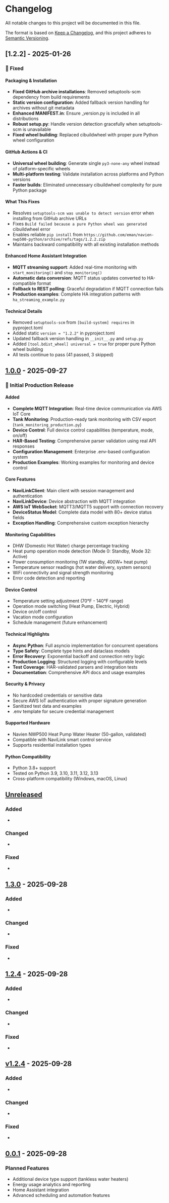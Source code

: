 # Changelog

All notable changes to this project will be documented in this file.

The format is based on [Keep a Changelog](https://keepachangelog.com/en/1.0.0/),
and this project adheres to [Semantic Versioning](https://semver.org/spec/v2.0.0.html).

## [1.2.2] - 2025-01-26

### 🔧 Fixed

#### Packaging & Installation
- **Fixed GitHub archive installations**: Removed setuptools-scm dependency from build requirements
- **Static version configuration**: Added fallback version handling for archives without git metadata  
- **Enhanced MANIFEST.in**: Ensure _version.py is included in all distributions
- **Robust setup.py**: Handle version detection gracefully when setuptools-scm is unavailable
- **Fixed wheel building**: Replaced cibuildwheel with proper pure Python wheel configuration

#### GitHub Actions & CI
- **Universal wheel building**: Generate single `py3-none-any` wheel instead of platform-specific wheels
- **Multi-platform testing**: Validate installation across platforms and Python versions
- **Faster builds**: Eliminated unnecessary cibuildwheel complexity for pure Python package

#### What This Fixes
- Resolves `setuptools-scm was unable to detect version` error when installing from GitHub archive URLs
- Fixes `Build failed because a pure Python wheel was generated` cibuildwheel error
- Enables reliable `pip install` from `https://github.com/eman/navien-nwp500-python/archive/refs/tags/1.2.2.zip`
- Maintains backward compatibility with all existing installation methods

#### Enhanced Home Assistant Integration
- **MQTT streaming support**: Added real-time monitoring with `start_monitoring()` and `stop_monitoring()`
- **Automatic data conversion**: MQTT status updates converted to HA-compatible format
- **Fallback to REST polling**: Graceful degradation if MQTT connection fails
- **Production examples**: Complete HA integration patterns with `ha_streaming_example.py`

#### Technical Details
- Removed `setuptools-scm` from `[build-system] requires` in pyproject.toml
- Added static `version = "1.2.2"` in pyproject.toml  
- Updated fallback version handling in `__init__.py` and `setup.py`
- Added `[tool.bdist_wheel] universal = true` for proper pure Python wheel building
- All tests continue to pass (41 passed, 3 skipped)

## [1.0.0] - 2025-09-27

### 🎉 Initial Production Release

#### Added
- **Complete MQTT Integration**: Real-time device communication via AWS IoT Core
- **Tank Monitoring**: Production-ready tank monitoring with CSV export (`tank_monitoring_production.py`)
- **Device Control**: Full device control capabilities (temperature, mode, on/off)
- **HAR-Based Testing**: Comprehensive parser validation using real API responses
- **Configuration Management**: Enterprise .env-based configuration system
- **Production Examples**: Working examples for monitoring and device control

#### Core Features
- **NaviLinkClient**: Main client with session management and authentication
- **NaviLinkDevice**: Device abstraction with MQTT integration
- **AWS IoT WebSocket**: MQTT3/MQTT5 support with connection recovery
- **DeviceStatus Model**: Complete data model with 80+ device status fields
- **Exception Handling**: Comprehensive custom exception hierarchy

#### Monitoring Capabilities
- DHW (Domestic Hot Water) charge percentage tracking
- Heat pump operation mode detection (Mode 0: Standby, Mode 32: Active)
- Power consumption monitoring (1W standby, 400W+ heat pump)
- Temperature sensor readings (hot water delivery, system sensors)
- WiFi connectivity and signal strength monitoring
- Error code detection and reporting

#### Device Control
- Temperature setting adjustment (70°F - 140°F range)
- Operation mode switching (Heat Pump, Electric, Hybrid)
- Device on/off control
- Vacation mode configuration
- Schedule management (future enhancement)

#### Technical Highlights
- **Async Python**: Full asyncio implementation for concurrent operations
- **Type Safety**: Complete type hints and dataclass models
- **Error Recovery**: Exponential backoff and connection retry logic
- **Production Logging**: Structured logging with configurable levels
- **Test Coverage**: HAR-validated parsers and integration tests
- **Documentation**: Comprehensive API docs and usage examples

#### Security & Privacy
- No hardcoded credentials or sensitive data
- Secure AWS IoT authentication with proper signature generation
- Sanitized test data and examples
- .env template for secure credential management

#### Supported Hardware
- Navien NWP500 Heat Pump Water Heater (50-gallon, validated)
- Compatible with NaviLink smart control service
- Supports residential installation types

#### Python Compatibility
- Python 3.8+ support
- Tested on Python 3.9, 3.10, 3.11, 3.12, 3.13
- Cross-platform compatibility (Windows, macOS, Linux)

## [Unreleased]

### Added
- 

### Changed
- 

### Fixed
- 

## [1.3.0] - 2025-09-28

### Added
- 

### Changed
- 

### Fixed
- 

## [1.2.4] - 2025-09-28

### Added
- 

### Changed
- 

### Fixed
- 

## [v1.2.4] - 2025-09-28

### Added
- 

### Changed
- 

### Fixed
- 

## [0.0.1] - 2025-09-28

### Planned Features
- Additional device type support (tankless water heaters)
- Energy usage analytics and reporting
- Home Assistant integration
- Advanced scheduling and automation features

[Unreleased]: https://github.com/eman/navien-nwp500-python/compare/v1.3.0...HEAD
[1.3.0]: https://github.com/eman/navien-nwp500-python/compare/v1.2.4...HEAD
[1.2.4]: https://github.com/eman/navien-nwp500-python/compare/vv1.2.4...HEAD
[v1.2.4]: https://github.com/eman/navien-nwp500-python/compare/v0.0.1...HEAD
[0.0.1]: https://github.com/eman/navien-nwp500-python/compare/v1.0.0...HEAD
[1.0.0]: https://github.com/eman/navien-nwp500-python/releases/tag/v1.0.0
